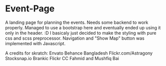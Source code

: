 # Event-Page
A landing page for planning the events. Needs some backend to work properly. Managed to use a bootstrap here and eventually ended up using it only in the header. :D I basicaly just decided to make the styling with pure css and scss preprocessor. Navigation and "Show Map" button was implemented with Javascript.

A credits for skratch:
Envato
Behance Bangladesh
Flickr.com/Astragony
Stocksnap.io
Brankic
Flickr CC
Fahmid and Mushfiq Bai
